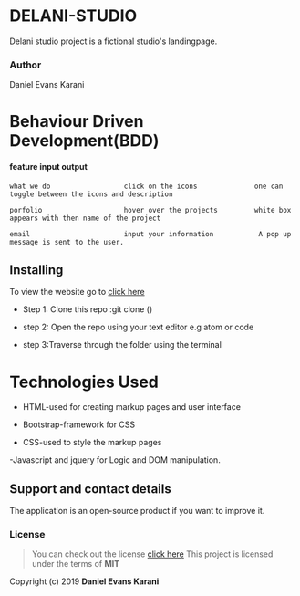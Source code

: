 # DELANI-STUDIO

Delani studio project is a fictional studio's landingpage.

### Author

 Daniel Evans Karani

 # Behaviour Driven Development(BDD)

   #### feature                    input                          output

    what we do                  click on the icons              one can toggle between the icons and description

    porfolio                    hover over the projects         white box appears with then name of the project

    email                       input your information           A pop up message is sent to the user.




## Installing 

To view the website go to [click here]()

- Step 1: Clone this repo :git clone ()

- step 2: Open the repo using your text editor e.g atom or code

- step 3:Traverse through the folder using the terminal 

# Technologies Used

- HTML-used for creating markup pages  and user interface

- Bootstrap-framework for CSS

- CSS-used to style the markup pages

-Javascript and jquery for Logic and DOM manipulation.

## Support and contact details
The application is an open-source product if you  want to improve it.
### License
>You can check out the license [click here](https://choosealicense.com/licenses/mit/)
This project is licensed under the terms of **MIT**

Copyright (c) 2019 **Daniel Evans Karani**
  